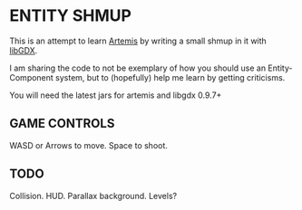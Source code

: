 ENTITY SHMUP
============

This is an attempt to learn [Artemis](http://gamadu.com/artemis/) by writing a
small shmup in it with [libGDX](http://libgdx.badlogicgames.com/).

I am sharing the code to not be exemplary of how you should use an
Entity-Component system, but to (hopefully) help me learn by getting criticisms.

You will need the latest jars for artemis and libgdx 0.9.7+


GAME CONTROLS
-------------

WASD or Arrows to move.
Space to shoot.


TODO
----

Collision.
HUD.
Parallax background.
Levels?